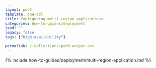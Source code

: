 ```yaml
---
layout: post
template: one-col
title: Configuring multi-region applications
categories: how-to-guides/deployment
lead: ""
legacy: false
tags: ["high-availability"]

permalink: /:collection/:path:output_ext
---
```

{% include how-to-guides/deployment/multi-region-application.md %}
